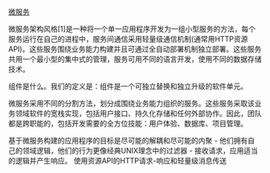 [微服务](https://mp.weixin.qq.com/s?__biz=MzI4NDY5Mjc1Mg==&mid=2247484107&idx=1&sn=d5bbd6c3d3dad950ca12e06b13b5dc78&chksm=ebf6dab4dc8153a2eb9910f52beb581b489b7c5a1054bc3a9c2aea3d0d88dc729113bc2afe3b&scene=21#wechat_redirect)

微服务架构风格[1]是一种将一个单一应用程序开发为一组小型服务的方法，每个服务运行在自己的进程中，服务间通信采用轻量级通信机制(通常用HTTP资源API)。这些服务围绕业务能力构建并且可通过全自动部署机制独立部署。这些服务共用一个最小型的集中式的管理，服务可用不同的语言开发，使用不同的数据存储技术。

组件是什么。我们的定义是：组件是一个可独立替换和独立升级的软件单元。

微服务采用不同的分割方法，划分成围绕业务能力组织的服务。这些服务采取该业务领域软件的宽栈实现，包括用户接口、持久化存储和任何外部协作。因此，团队都是跨职能的，包括开发需要的全方位技能：用户体验、数据库、项目管理。

基于微服务构建的应用程序的目标是尽可能的解耦和尽可能的内聚 - 他们拥有自己的领域逻辑，他们的行为更像经典UNIX理念中的过滤器 - 接收请求，应用适当的逻辑并产生响应。
使用资源API的HTTP请求-响应和轻量级消息传送